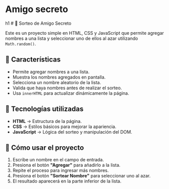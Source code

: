 <h1>Amigo secreto</h1>h1
# 🎁 Sorteo de Amigo Secreto

Este es un proyecto simple en HTML, CSS y JavaScript que permite agregar nombres a una lista y seleccionar uno de ellos al azar utilizando `Math.random()`. 

## 🚀 Características
- Permite agregar nombres a una lista.
- Muestra los nombres agregados en pantalla.
- Selecciona un nombre aleatorio de la lista.
- Valida que haya nombres antes de realizar el sorteo.
- Usa `innerHTML` para actualizar dinámicamente la página.

## 📜 Tecnologías utilizadas
- **HTML** → Estructura de la página.
- **CSS** → Estilos básicos para mejorar la apariencia.
- **JavaScript** → Lógica del sorteo y manipulación del DOM.

## 🎯 Cómo usar el proyecto
1. Escribe un nombre en el campo de entrada.
2. Presiona el botón **"Agregar"** para añadirlo a la lista.
3. Repite el proceso para ingresar más nombres.
4. Presiona el botón **"Sortear Nombre"** para seleccionar uno al azar.
5. El resultado aparecerá en la parte inferior de la lista.
